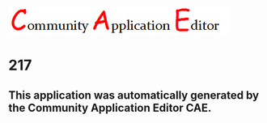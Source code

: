 ![CAE](https://github.com/CAETESTRWTH/CAE-Deployment-Temp/blob/master/img/logo.png)  

217
===================


This application was automatically generated by the Community Application Editor CAE.  
---------------
